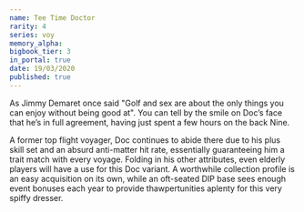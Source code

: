 ```yaml
---
name: Tee Time Doctor
rarity: 4
series: voy
memory_alpha:
bigbook_tier: 3
in_portal: true
date: 19/03/2020
published: true
---
```


As Jimmy Demaret once said "Golf and sex are about the only things you can enjoy without being good at". You can tell by the smile on Doc’s face that he’s in full agreement, having just spent a few hours on the back Nine.

A former top flight voyager, Doc continues to abide there due to his plus skill set and an absurd anti-matter hit rate, essentially guaranteeing him a trait match with every voyage. Folding in his other attributes, even elderly players will have a use for this Doc variant. A worthwhile collection profile is an easy acquisition on its own, while an oft-seated DIP base sees enough event bonuses each year to provide thawpertunities aplenty for this very spiffy dresser.
